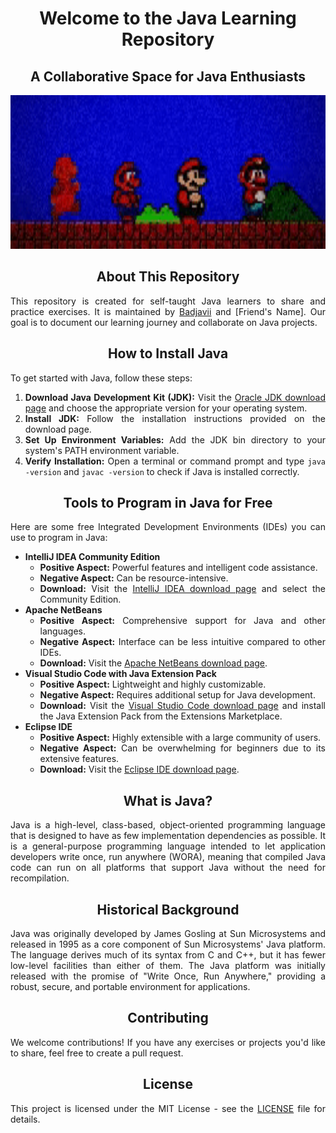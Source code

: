 <!--! Title !-->

<h1 align="center">Welcome to the Java Learning Repository</h1>
<h2 align="center">A Collaborative Space for Java Enthusiasts</h2>

<p align="center">
  <img src="https://github.com/Badjavii/Badjavii/blob/main/mariouuuu.gif" width="798" height="246">
</p>

<!--! About This Repository !-->

<h2 align="center">About This Repository</h2>

<div style="text-align:justify;">
    <p>This repository is created for self-taught Java learners to share and practice exercises. It is maintained by <a href="https://badjavii.github.io/">Badjavii</a> and [Friend's Name]. Our goal is to document our learning journey and collaborate on Java projects.</p>
</div>

<!--! How to Install Java !-->

<h2 align="center">How to Install Java</h2>

<div style="text-align:justify;">
    <p>To get started with Java, follow these steps:</p>
    <ol>
        <li><b>Download Java Development Kit (JDK):</b> Visit the <a href="https://www.oracle.com/java/technologies/javase-downloads.html">Oracle JDK download page</a> and choose the appropriate version for your operating system.</li>
        <li><b>Install JDK:</b> Follow the installation instructions provided on the download page.</li>
        <li><b>Set Up Environment Variables:</b> Add the JDK bin directory to your system's PATH environment variable.</li>
        <li><b>Verify Installation:</b> Open a terminal or command prompt and type <code>java -version</code> and <code>javac -version</code> to check if Java is installed correctly.</li>
    </ol>
</div>

<!--! Tools to Program in Java for Free !-->

<h2 align="center">Tools to Program in Java for Free</h2>

<div style="text-align:justify;">
    <p>Here are some free Integrated Development Environments (IDEs) you can use to program in Java:</p>
    <ul>
        <li>
            <b>IntelliJ IDEA Community Edition</b>
            <ul>
                <li><b>Positive Aspect:</b> Powerful features and intelligent code assistance.</li>
                <li><b>Negative Aspect:</b> Can be resource-intensive.</li>
                <li><b>Download:</b> Visit the <a href="https://www.jetbrains.com/idea/download/">IntelliJ IDEA download page</a> and select the Community Edition.</li>
            </ul>
        </li>
        <li>
            <b>Apache NetBeans</b>
            <ul>
                <li><b>Positive Aspect:</b> Comprehensive support for Java and other languages.</li>
                <li><b>Negative Aspect:</b> Interface can be less intuitive compared to other IDEs.</li>
                <li><b>Download:</b> Visit the <a href="https://netbeans.apache.org/download/index.html">Apache NetBeans download page</a>.</li>
            </ul>
        </li>
        <li>
            <b>Visual Studio Code with Java Extension Pack</b>
            <ul>
                <li><b>Positive Aspect:</b> Lightweight and highly customizable.</li>
                <li><b>Negative Aspect:</b> Requires additional setup for Java development.</li>
                <li><b>Download:</b> Visit the <a href="https://code.visualstudio.com/">Visual Studio Code download page</a> and install the Java Extension Pack from the Extensions Marketplace.</li>
            </ul>
        </li>
        <li>
            <b>Eclipse IDE</b>
            <ul>
                <li><b>Positive Aspect:</b> Highly extensible with a large community of users.</li>
                <li><b>Negative Aspect:</b> Can be overwhelming for beginners due to its extensive features.</li>
                <li><b>Download:</b> Visit the <a href="https://www.eclipse.org/downloads/">Eclipse IDE download page</a>.</li>
            </ul>
        </li>
    </ul>
</div>

<!--! What is Java? !-->

<h2 align="center">What is Java?</h2>

<div style="text-align:justify;">
    <p>Java is a high-level, class-based, object-oriented programming language that is designed to have as few implementation dependencies as possible. It is a general-purpose programming language intended to let application developers write once, run anywhere (WORA), meaning that compiled Java code can run on all platforms that support Java without the need for recompilation.</p>
</div>

<!--! Historical Background !-->

<h2 align="center">Historical Background</h2>

<div style="text-align:justify;">
    <p>Java was originally developed by James Gosling at Sun Microsystems and released in 1995 as a core component of Sun Microsystems' Java platform. The language derives much of its syntax from C and C++, but it has fewer low-level facilities than either of them. The Java platform was initially released with the promise of "Write Once, Run Anywhere," providing a robust, secure, and portable environment for applications.</p>
</div>

<!--! Contributing !-->

<h2 align="center">Contributing</h2>

<div style="text-align:justify;">
    <p>We welcome contributions! If you have any exercises or projects you'd like to share, feel free to create a pull request.</p>
</div>

<!--! License !-->

<h2 align="center">License</h2>

<div style="text-align:justify;">
    <p>This project is licensed under the MIT License - see the <a href="LICENSE">LICENSE</a> file for details.</p>
</div>
